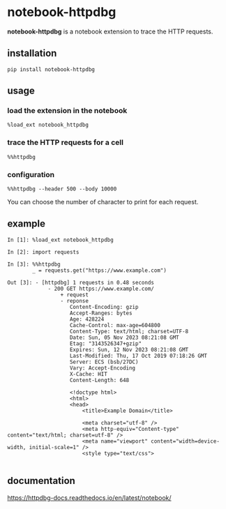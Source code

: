 # notebook-httpdbg

**notebook-httpdbg** is a notebook extension to trace the HTTP requests.

## installation 

```
pip install notebook-httpdbg
```

## usage

### load the extension in the notebook

```
%load_ext notebook_httpdbg
```

### trace the HTTP requests for a cell
```
%%httpdbg
```

### configuration
```
%%httpdbg --header 500 --body 10000
```
You can choose the number of character to print for each request.


## example

```
In [1]: %load_ext notebook_httpdbg
```
```
In [2]: import requests
```

```
In [3]: %%httpdbg
        _ = requests.get("https://www.example.com")
```
```
Out [3]: - [httpdbg] 1 requests in 0.48 seconds
             - 200 GET https://www.example.com/
                 + request
                 - reponse
                    Content-Encoding: gzip
                    Accept-Ranges: bytes
                    Age: 428224
                    Cache-Control: max-age=604800
                    Content-Type: text/html; charset=UTF-8
                    Date: Sun, 05 Nov 2023 08:21:08 GMT
                    Etag: "3143526347+gzip"
                    Expires: Sun, 12 Nov 2023 08:21:08 GMT
                    Last-Modified: Thu, 17 Oct 2019 07:18:26 GMT
                    Server: ECS (bsb/27DC)
                    Vary: Accept-Encoding
                    X-Cache: HIT
                    Content-Length: 648

                    <!doctype html>
                    <html>
                    <head>
                        <title>Example Domain</title>

                        <meta charset="utf-8" />
                        <meta http-equiv="Content-type" content="text/html; charset=utf-8" />
                        <meta name="viewport" content="width=device-width, initial-scale=1" />
                        <style type="text/css">
        
```

## documentation

https://httpdbg-docs.readthedocs.io/en/latest/notebook/

